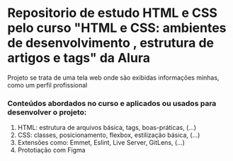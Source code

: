 # Repositorio de estudo HTML e CSS pelo curso "HTML e CSS: ambientes de desenvolvimento , estrutura de artigos e tags" da Alura 

Projeto se trata de uma tela web onde são exibidas informações minhas, como um perfil profissional 

### Conteúdos abordados no curso e aplicados ou usados para desenvolver o projeto:

1. HTML: estrutura de arquivos básica, tags, boas-práticas, (...)  
2. CSS: classes, posicionamento, flexbox, estilização básica, (...)
3. Extensões como: Emmet, Eslint, Live Server, GitLens, (...)
4. Prototiação com Figma
